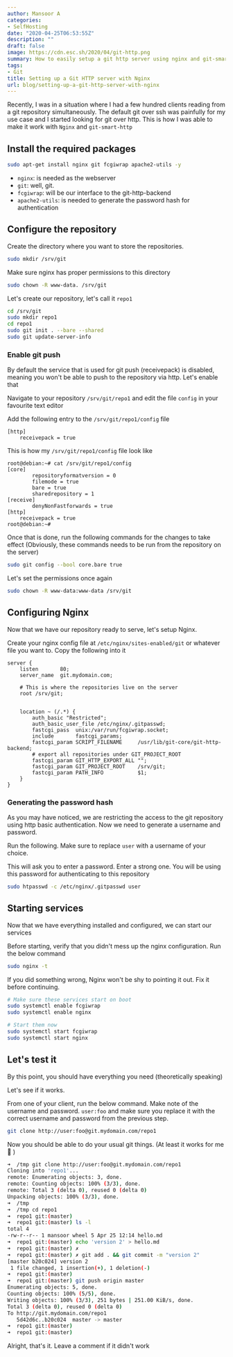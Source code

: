 ```yaml
---
author: Mansoor A
categories:
- SelfHosting
date: "2020-04-25T06:53:55Z"
description: ""
draft: false
image: https://cdn.esc.sh/2020/04/git-http.png
summary: How to easily setup a git http server using nginx and git-smart-http
tags:
- Git
title: Setting up a Git HTTP server with Nginx
url: blog/setting-up-a-git-http-server-with-nginx
---
```



Recently, I was in a situation where I had a few hundred clients reading from a git repository simultaneously. The default git over ssh was painfully for my use case and I started looking for git over http. This is how I was able to make it work with `Nginx` and `git-smart-http`

## Install the required packages

```bash
sudo apt-get install nginx git fcgiwrap apache2-utils -y
```

- `nginx`: is needed as the webserver
- `git`: well, git. 
- `fcgiwrap`: will be our interface to the git-http-backend
- `apache2-utils`: is needed to generate the password hash for authentication


## Configure the repository

Create the directory where you want to store the repositories.

```bash
sudo mkdir /srv/git
```

Make sure nginx has proper permissions to this directory

```bash
sudo chown -R www-data. /srv/git
```

Let's create our repository, let's call it `repo1`

```bash
cd /srv/git
sudo mkdir repo1
cd repo1
sudo git init . --bare --shared 
sudo git update-server-info
```

### Enable git push

By default the service that is used for git push (receivepack) is disabled, meaning you won't be able to push to the repository via http. Let's enable that

Navigate to your repository `/srv/git/repo1` and edit the file `config` in your favourite text editor

Add the following entry to the `/srv/git/repo1/config` file

```text
[http]
    receivepack = true
```

This is how my `/srv/git/repo1/config` file look like

```text
root@debian:~# cat /srv/git/repo1/config
[core]
        repositoryformatversion = 0
        filemode = true
        bare = true
        sharedrepository = 1
[receive]
        denyNonFastforwards = true
[http]
    receivepack = true
root@debian:~#
```

Once that is done, run the following commands for the changes to take effect (Obviously, these commands needs to be run from the repository on the server)

```bash
sudo git config --bool core.bare true
```

Let's set the permissions once again

```bash
sudo chown -R www-data:www-data /srv/git
```

## Configuring Nginx

Now that we have our repository ready to serve, let's setup Nginx.

Create your nginx config file at `/etc/nginx/sites-enabled/git` or whatever file you want to. Copy the following into it

```nginx
server {
    listen       80;
    server_name  git.mydomain.com;

    # This is where the repositories live on the server
    root /srv/git;


    location ~ (/.*) {
        auth_basic "Restricted";
        auth_basic_user_file /etc/nginx/.gitpasswd;
        fastcgi_pass  unix:/var/run/fcgiwrap.socket;
        include       fastcgi_params;
        fastcgi_param SCRIPT_FILENAME     /usr/lib/git-core/git-http-backend;
        # export all repositories under GIT_PROJECT_ROOT
        fastcgi_param GIT_HTTP_EXPORT_ALL "";
        fastcgi_param GIT_PROJECT_ROOT    /srv/git;
        fastcgi_param PATH_INFO           $1;
    }
}
```

### Generating the password hash

As you may have noticed, we are restricting the access to the git repository using http basic authentication. Now we need to generate a username and password.

Run the following. Make sure to replace `user` with a username of your choice.

This will ask you to enter a password. Enter a strong one. You will be using this password for authenticating to this repository

```bash
sudo htpasswd -c /etc/nginx/.gitpasswd user
```

## Starting services

Now that we have everything installed and configured, we can start our services

Before starting, verify that you didn't mess up the nginx configuration. Run the below command

```bash
sudo nginx -t
```

If you did something wrong, Nginx won't be shy to pointing it out. Fix it before continuing.

```bash
# Make sure these services start on boot
sudo systemctl enable fcgiwrap
sudo systemctl enable nginx

# Start them now
sudo systemctl start fcgiwrap
sudo systemctl start nginx
```

## Let's test it

By this point, you should have everything you need (theoretically speaking)

Let's see if it works.

From one of your client, run the below command. Make note of the username and password. `user:foo` and make sure you replace it with the correct username and password from the previous step.

```bash
git clone http://user:foo@git.mydomain.com/repo1
```

Now you should be able to do your usual git things. (At least it works for me :shrug: )

```bash
➜  /tmp git clone http://user:foo@git.mydomain.com/repo1
Cloning into 'repo1'...
remote: Enumerating objects: 3, done.
remote: Counting objects: 100% (3/3), done.
remote: Total 3 (delta 0), reused 0 (delta 0)
Unpacking objects: 100% (3/3), done.
➜  /tmp
➜  /tmp cd repo1
➜  repo1 git:(master)
➜  repo1 git:(master) ls -l
total 4
-rw-r--r-- 1 mansoor wheel 5 Apr 25 12:14 hello.md
➜  repo1 git:(master) echo 'version 2' > hello.md
➜  repo1 git:(master) ✗
➜  repo1 git:(master) ✗ git add . && git commit -m "version 2"
[master b20c024] version 2
 1 file changed, 1 insertion(+), 1 deletion(-)
➜  repo1 git:(master)
➜  repo1 git:(master) git push origin master
Enumerating objects: 5, done.
Counting objects: 100% (5/5), done.
Writing objects: 100% (3/3), 251 bytes | 251.00 KiB/s, done.
Total 3 (delta 0), reused 0 (delta 0)
To http://git.mydomain.com/repo1
   5d42d6c..b20c024  master -> master
➜  repo1 git:(master)
➜  repo1 git:(master)
```

Alright, that's it. Leave a comment if it didn't work

